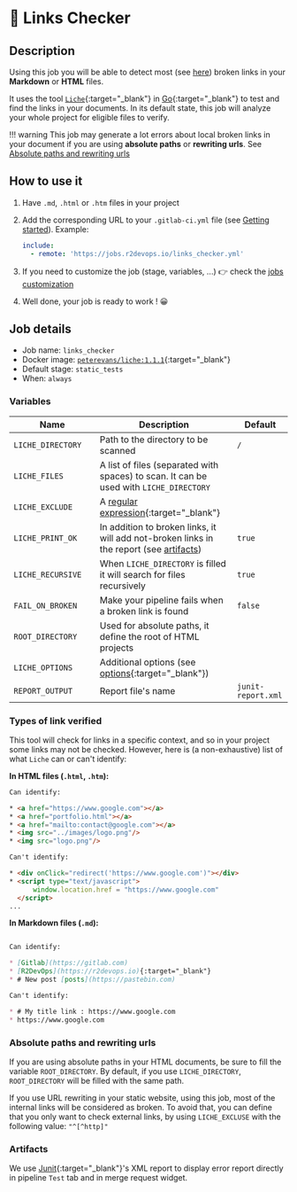 # 🔗 Links Checker

## Description

Using this job you will be able to detect most (see [here](#types-of-link-verified)) broken links in your **Markdown** or **HTML** files.

It uses the tool [`Liche`](https://github.com/raviqqe/liche){:target="_blank"} in [Go](https://golang.org/){:target="_blank"} to test and find the links in your documents. In its default state, this job will analyze your whole project for eligible files to verify.

!!! warning
    This job may generate a lot errors about local broken links in your document if you are using **absolute paths** or **rewriting urls**. See [Absolute paths and rewriting urls](#absolute-paths-and-rewriting-urls)

## How to use it

1. Have `.md`, `.html` or `.htm` files in your project
2. Add the corresponding URL to your `.gitlab-ci.yml` file (see [Getting
   started](/getting-started)). Example:

    ```yaml
    include:
      - remote: 'https://jobs.r2devops.io/links_checker.yml'
    ```

3. If you need to customize the job (stage, variables, ...) 👉 check the [jobs
   customization](/use-the-hub/#jobs-customization)
4. Well done, your job is ready to work ! 😀

## Job details

* Job name: `links_checker`
* Docker image:
[`peterevans/liche:1.1.1`](https://hub.docker.com/r/peterevans/liche){:target="_blank"}
* Default stage: `static_tests`
* When: `always`

### Variables

| Name | Description | Default |
| ---- | ----------- | ------- |
| `LICHE_DIRECTORY` <img width=450/> | Path to the directory to be scanned | `/` |
| `LICHE_FILES` | A list of files (separated with spaces) to scan. It can be used with `LICHE_DIRECTORY` | ` ` |
| `LICHE_EXCLUDE` | A [regular expression](https://en.wikipedia.org/wiki/Regular_expression){:target="_blank"} | ` ` |
| `LICHE_PRINT_OK` | In addition to broken links, it will add not-broken links in the report (see [artifacts](#artifacts)) | `true` |
| `LICHE_RECURSIVE` | When `LICHE_DIRECTORY` is filled it will search for files recursively  | `true` |
| `FAIL_ON_BROKEN` | Make your pipeline fails when a broken link is found | `false` |
| `ROOT_DIRECTORY` | Used for absolute paths, it define the root of HTML projects | ` ` |
| `LICHE_OPTIONS` | Additional options (see [options](https://github.com/raviqqe/liche){:target="_blank"}) | ` ` |
| `REPORT_OUTPUT` | Report file's name | `junit-report.xml` |

### Types of link verified

This tool will check for links in a specific context, and so in your project some links may not be checked. However,
here is (a non-exhaustive) list of what `Liche` can or can't identify:

**In HTML files (`.html`, `.htm`):**
```HTML
Can identify:

* <a href="https://www.google.com"></a>
* <a href="portfolio.html"></a>
* <a href="mailto:contact@google.com"></a>
* <img src="../images/logo.png"/>
* <img src="logo.png"/>

Can't identify:

* <div onClick="redirect('https://www.google.com')"></div>
* <script type="text/javascript">
      window.location.href = "https://www.google.com" 
  </script>
...
```

**In Markdown files (`.md`):**
```md

Can identify:

* [Gitlab](https://gitlab.com)
* [R2DevOps](https://r2devops.io){:target="_blank"}
* # New post [posts](https://pastebin.com)

Can't identify:

* # My title link : https://www.google.com
* https://www.google.com
```

### Absolute paths and rewriting urls

If you are using absolute paths in your HTML documents, be sure to fill the variable `ROOT_DIRECTORY`. By default, if you use `LICHE_DIRECTORY`, `ROOT_DIRECTORY`  will be filled with the same path.

If you use URL rewriting in your static website, using this job, most of the internal links will be considered as broken. To avoid that, you can define that you
only want to check external links, by using `LICHE_EXCLUSE` with the following value: `"^[^http]"` 

### Artifacts

We use [Junit](https://junit.org/junit5/){:target="_blank"}'s XML report to display error report
directly in pipeline `Test` tab and in merge request widget.
